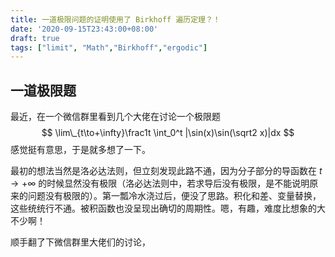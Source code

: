 ```yaml
---
title: 一道极限问题的证明使用了 Birkhoff 遍历定理？！
date: '2020-09-15T23:43:00+08:00'
draft: true
tags: ["limit", "Math","Birkhoff","ergodic"]
---
```


## 一道极限题

最近，在一个微信群里看到几个大佬在讨论一个极限题
$$
\lim\_{t\to+\infty}\frac1t \int_0^t |\sin(x)\sin(\sqrt2 x)|dx
$$
感觉挺有意思，于是就多想了一下。

最初的想法当然是洛必达法则，但立刻发现此路不通，因为分子部分的导函数在 $t\to+\infty$ 的时候显然没有极限（洛必达法则中，若求导后没有极限，是不能说明原来的问题没有极限的）。第一瓢冷水浇过后，便没了思路。积化和差、变量替换，这些统统行不通。被积函数也没呈现出确切的周期性。嗯，有趣，难度比想象的大不少啊！

顺手翻了下微信群里大佬们的讨论，